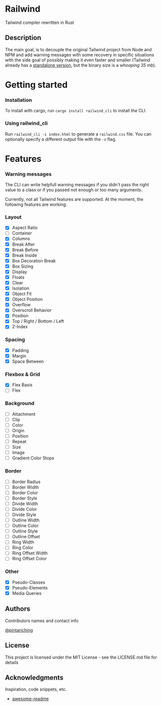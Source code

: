 # Railwind

Tailwind compiler rewritten in Rust

## Description

The main goal, is to decouple the original Tailwind project from Node and NPM and add warning messages with some recovery in specific situations with the side goal of possibly making it even faster and smaller (Tailwind already has a [standalone version](https://tailwindcss.com/blog/standalone-cli), but the binary size is a *whooping 35 mb*).

# Getting started

### Installation

To install with cargo, run `cargo install railwind_cli` to install the CLI.

### Using railwind_cli

Run `railwind_cli -i index.html` to generate a `railwind.css` file. You can optionally specify a different output file with the `-o` flag.

# Features

### Warning messages

The CLI can write helpfull warning messages if you didn't pass the right value to a class or if you passed not enough or too many arguments. 

Currently, not all Tailwind features are supported. At the moment, the following features are working:

### Layout
- [x] Aspect Ratio
- [ ] Container
- [x] Columns
- [x] Break After
- [x] Break Before
- [x] Break Inside
- [x] Box Decoration Break
- [x] Box Sizing
- [x] Display
- [x] Floats
- [x] Clear
- [x] Isolation
- [x] Object Fit
- [x] Object Position
- [x] Overflow
- [x] Overscroll Behavior 
- [x] Position
- [x] Top / Right / Bottom / Left
- [x] Z-Index

### Spacing
- [x] Padding
- [x] Margin
- [x] Space Between

### Flexbox & Grid
- [x] Flex Basis
- [ ] Flex

### Background
- [ ] Attachment
- [ ] Clip
- [ ] Color
- [ ] Origin
- [ ] Position
- [ ] Repeat
- [ ] Size
- [ ] Image
- [ ] Gradient Color Stops

### Border
- [ ] Border Radius
- [ ] Border Width
- [ ] Border Color
- [ ] Border Style
- [ ] Divide Width
- [ ] Divide Color
- [ ] Divide Style
- [ ] Outline Width
- [ ] Outline Color
- [ ] Outline Style
- [ ] Outline Offset
- [ ] Ring Width
- [ ] Ring Color
- [ ] Ring Offset Width
- [ ] Ring Offset Color

### Other
- [x] Pseudo-Classes
- [x] Pseudo-Elements
- [x] Media Queries

## Authors

Contributors names and contact info

[@pintariching](https://github.com/pintariching)

## License

This project is licensed under the MIT License - see the LICENSE.md file for details

## Acknowledgments

Inspiration, code snippets, etc.
* [awesome-readme](https://github.com/matiassingers/awesome-readme)
